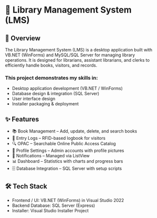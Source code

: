# 📘 Library Management System (LMS)
## 📖 Overview
The Library Management System (LMS) is a desktop application built with VB.NET (WinForms) and MySQL/SQL Server for managing library operations. It is designed for librarians, assistant librarians, and clerks to efficiently handle books, visitors, and records.

 ### This project demonstrates my skills in:

  - Desktop application development (VB.NET / WinForms)
  - Database design & integration (SQL Server)
  - User interface design
  - Installer packaging & deployment

## ✨ Features
  - 📚 Book Management – Add, update, delete, and search books
  - 👥 Entry Logs – RFID-based logbook for visitors
  - 🔍 OPAC – Searchable Online Public Access Catalog
  - 👤 Profile Settings – Admin accounts with profile pictures
  - 🔔 Notifications – Managed via ListView
  - 📊 Dashboard – Statistics with charts and progress bars
  - 🗄️ Database Integration – SQL Server with setup scripts

## 🛠️ Tech Stack
 - Frontend / UI: VB.NET (WinForms) in Visual Studio 2022
 - Backend Database: SQL Server (Express)
 - Installer: Visual Studio Installer Project
